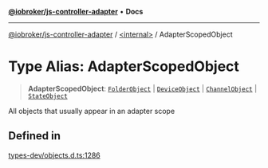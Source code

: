 [**@iobroker/js-controller-adapter**](../../README.md) • **Docs**

***

[@iobroker/js-controller-adapter](../../globals.md) / [\<internal\>](../README.md) / AdapterScopedObject

# Type Alias: AdapterScopedObject

> **AdapterScopedObject**: [`FolderObject`](../interfaces/FolderObject.md) \| [`DeviceObject`](../interfaces/DeviceObject.md) \| [`ChannelObject`](../interfaces/ChannelObject.md) \| [`StateObject`](../interfaces/StateObject.md)

All objects that usually appear in an adapter scope

## Defined in

[types-dev/objects.d.ts:1286](https://github.com/ioBroker/ioBroker.js-controller/blob/3daa8532c48e6c817fc472607ccec26424ca987e/packages/types-dev/objects.d.ts#L1286)
